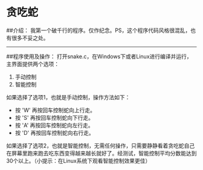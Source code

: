 # 贪吃蛇

##介绍：
我第一个破千行的程序。仅作纪念。PS，这个程序代码风格很混乱，也有很多不妥之处。

----
##程序使用及操作：
打开snake.c，在Windows下或者Linux进行编译并运行，主界面提供两个选项：

1. 手动控制
2. 智能控制


如果选择了选项1，也就是手动控制，操作方法如下：

* 按 'W' 再按回车控制蛇向上行走。
* 按 'S' 再按回车控制蛇向下行走。
* 按 'A' 再按回车控制蛇向左行走。
* 按 'D' 再按回车控制蛇向右行走。

如果选择了选项2，也就是智能控制，无需任何操作，只需要静静看着贪吃蛇自己在屏幕里跑来跑去吃东西变得越来越长就好了。经测试，智能控制平均分数能达到30个以上。（小提示：在Linux系统下观看智能控制效果更佳）
